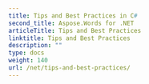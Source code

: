 ```yaml
---
title: Tips and Best Practices in C#
second_title: Aspose.Words for .NET
articleTitle: Tips and Best Practices
linktitle: Tips and Best Practices
description: ""
type: docs
weight: 140
url: /net/tips-and-best-practices/
---
```


